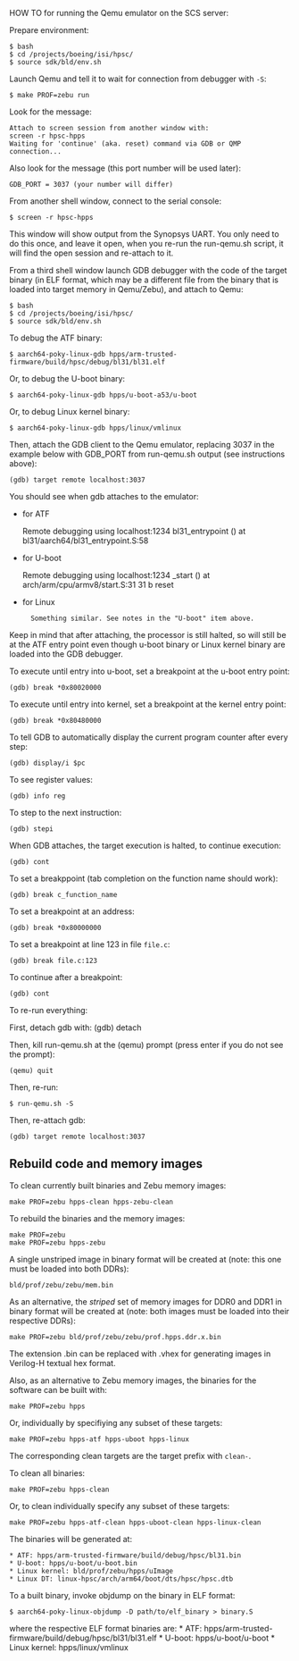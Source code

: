 HOW TO for running the Qemu emulator on the SCS server:

Prepare environment:

    $ bash
    $ cd /projects/boeing/isi/hpsc/
    $ source sdk/bld/env.sh

Launch Qemu and tell it to wait for connection from debugger with `-S`:

    $ make PROF=zebu run

Look for the message:

    Attach to screen session from another window with:
    screen -r hpsc-hpps
    Waiting for 'continue' (aka. reset) command via GDB or QMP
    connection...

Also look for the message (this port number will be used later):

    GDB_PORT = 3037 (your number will differ)


From another shell window, connect to the serial console:
   
    $ screen -r hpsc-hpps

This window will show output from the Synopsys UART.  You only need to do this
once, and leave it open, when you re-run the run-qemu.sh script, it will find
the open session and re-attach to it.

From a third shell window launch GDB debugger with the code of the
target binary (in ELF format, which may be a different file from the binary
that is loaded into target memory in Qemu/Zebu), and attach to Qemu:

    $ bash
    $ cd /projects/boeing/isi/hpsc/
    $ source sdk/bld/env.sh

To debug the ATF binary:

    $ aarch64-poky-linux-gdb hpps/arm-trusted-firmware/build/hpsc/debug/bl31/bl31.elf 

Or, to debug the U-boot binary:

    $ aarch64-poky-linux-gdb hpps/u-boot-a53/u-boot

Or, to debug Linux kernel binary:

    $ aarch64-poky-linux-gdb hpps/linux/vmlinux

Then, attach the GDB client to the Qemu emulator, replacing 3037 in the example
below with GDB_PORT from run-qemu.sh output (see instructions above):

    (gdb) target remote localhost:3037

You should see when gdb attaches to the emulator:

* for ATF

	Remote debugging using localhost:1234
	bl31_entrypoint () at bl31/aarch64/bl31_entrypoint.S:58

* for U-boot

	Remote debugging using localhost:1234
	_start () at arch/arm/cpu/armv8/start.S:31
	31              b       reset

* for Linux

        Something similar. See notes in the "U-boot" item above.

Keep in mind that after attaching, the processor is still halted, so will still
be at the ATF entry point even though u-boot binary or Linux kernel binary are
loaded into the GDB debugger.

To execute until entry into u-boot, set a breakpoint at the u-boot entry point:
        
    (gdb) break *0x80020000

To execute until entry into kernel, set a breakpoint at the kernel entry point:

    (gdb) break *0x80480000

To tell GDB to automatically display the current program counter after every step:

    (gdb) display/i $pc

To see register values:

    (gdb) info reg

To step to the next instruction:

    (gdb) stepi

When GDB attaches, the target execution is halted, to continue execution:

    (gdb) cont

To set a breakppoint (tab completion on the function name should work):

    (gdb) break c_function_name

To set a breakpoint at an address:

    (gdb) break *0x80000000

To set a breakpoint at line 123 in file `file.c`:

    (gdb) break file.c:123

To continue after a breakpoint:

    (gdb) cont


To re-run everything:

First, detach gdb with:
    (gdb) detach

Then, kill run-qemu.sh at the (qemu) prompt (press enter if you do not see
the prompt):

    (qemu) quit

Then, re-run:

    $ run-qemu.sh -S

Then, re-attach gdb:

    (gdb) target remote localhost:3037

Rebuild code and memory images
------------------------------

To clean currently built binaries and Zebu memory images:

    make PROF=zebu hpps-clean hpps-zebu-clean

To rebuild the binaries and the memory images:

    make PROF=zebu
    make PROF=zebu hpps-zebu

A single unstriped image in binary format will be created at (note: this one
must be loaded into both DDRs):

    bld/prof/zebu/zebu/mem.bin

As an alternative, the *striped* set of memory images for DDR0 and DDR1 in
binary format will be created at (note: both images must be loaded into their
respective DDRs):

    make PROF=zebu bld/prof/zebu/zebu/prof.hpps.ddr.x.bin

The extension .bin can be replaced with .vhex for generating images
in Verilog-H textual hex format.

Also, as an alternative to Zebu memory images, the binaries for the
software can be built with:

    make PROF=zebu hpps

Or, individually by specifiying any subset of these targets:

    make PROF=zebu hpps-atf hpps-uboot hpps-linux

The corresponding clean targets are the target prefix with `clean-`.


To clean all binaries:

    make PROF=zebu hpps-clean

Or, to clean individually specify any subset of these targets:

    make PROF=zebu hpps-atf-clean hpps-uboot-clean hpps-linux-clean


The binaries will be generated at:

    * ATF: hpps/arm-trusted-firmware/build/debug/hpsc/bl31.bin
    * U-boot: hpps/u-boot/u-boot.bin
    * Linux kernel: bld/prof/zebu/hpps/uImage
    * Linux DT: linux-hpsc/arch/arm64/boot/dts/hpsc/hpsc.dtb

To a built binary, invoke objdump on the binary in ELF format:

    $ aarch64-poky-linux-objdump -D path/to/elf_binary > binary.S

where the respective ELF format binaries are:
    * ATF: hpps/arm-trusted-firmware/build/debug/hpsc/bl31/bl31.elf
    * U-boot: hpps/u-boot/u-boot
    * Linux kernel: hpps/linux/vmlinux
